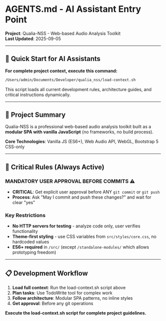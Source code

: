 # AGENTS.md - AI Assistant Entry Point

**Project**: Qualia-NSS - Web-based Audio Analysis Toolkit  
**Last Updated**: 2025-09-05

---

## 🚀 Quick Start for AI Assistants

**For complete project context, execute this command:**

```bash
/Users/admin/Documents/Developer/qualia_nss/load-context.sh
```

This script loads all current development rules, architecture guides, and critical instructions dynamically.

---

## 🎯 Project Summary

Qualia-NSS is a professional web-based audio analysis toolkit built as a **modular SPA with vanilla JavaScript** (no frameworks, no build process).

**Core Technologies**: Vanilla JS (ES6+), Web Audio API, WebGL, Bootstrap 5 CSS-only

---

## 🚨 Critical Rules (Always Active)

### **MANDATORY USER APPROVAL BEFORE COMMITS** ⚠️
- **CRITICAL**: Get explicit user approval before ANY `git commit` or `git push`
- **Process**: Ask "May I commit and push these changes?" and wait for clear "yes"

### **Key Restrictions**
- **No HTTP servers for testing** - analyze code only, user verifies functionality
- **Theme-first styling** - use CSS variables from `src/styles/core.css`, no hardcoded values
- **ES6+ required** in `/src/` (except `/standalone-modules/` which allows prototyping freedom)

---

## 📋 Development Workflow

1. **Load full context**: Run the load-context.sh script above
2. **Plan tasks**: Use TodoWrite tool for complex work
3. **Follow architecture**: Modular SPA patterns, no inline styles
4. **Get approval**: Before any git operations

**Execute the load-context.sh script for complete project guidelines.**
